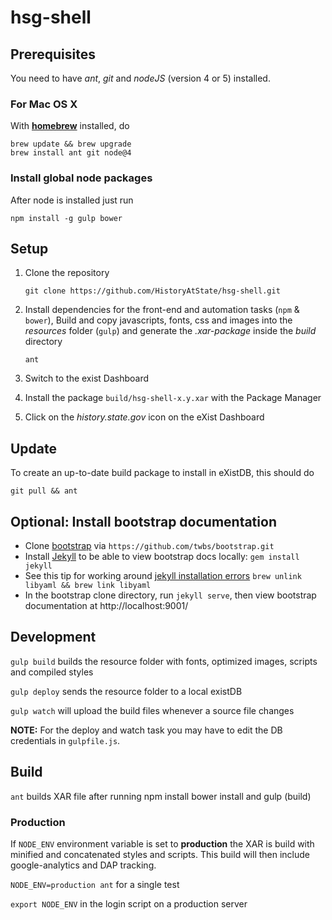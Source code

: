 # hsg-shell

## Prerequisites

You need to have *ant*, *git* and *nodeJS* (version 4 or 5) installed.

### For Mac OS X

With **[homebrew](http://brew.sh#install)** installed, do

    brew update && brew upgrade
    brew install ant git node@4

### Install global node packages

After node is installed just run

    npm install -g gulp bower

## Setup

1. Clone the repository

    `git clone https://github.com/HistoryAtState/hsg-shell.git`

1. Install dependencies for the front-end and automation tasks (`npm` & `bower`),
    Build and copy javascripts, fonts, css and images into the *resources* folder (`gulp`) and
    generate the *.xar-package* inside the *build* directory

    `ant`

1. Switch to the exist Dashboard

1. Install the package `build/hsg-shell-x.y.xar` with the Package Manager

1. Click on the *history.state.gov* icon on the eXist Dashboard

## Update

To create an up-to-date build package to install in eXistDB, this should do

    git pull && ant

## Optional: Install bootstrap documentation

- Clone [bootstrap](https://github.com/twbs/bootstrap) via `https://github.com/twbs/bootstrap.git`
- Install [Jekyll](http://jekyllrb.com/docs/installation/) to be able to view bootstrap docs locally: `gem install jekyll`
- See this tip for working around [jekyll installation errors](https://github.com/wayneeseguin/rvm/issues/2689#issuecomment-52753818) `brew unlink libyaml && brew link libyaml`
- In the bootstrap clone directory, run `jekyll serve`, then view bootstrap documentation at http://localhost:9001/

## Development

`gulp build` builds the resource folder with fonts, optimized images, scripts and compiled styles

`gulp deploy` sends the resource folder to a local existDB

`gulp watch` will upload the build files whenever a source file changes

**NOTE:** For the deploy and watch task you may have to edit the DB credentials in `gulpfile.js`.

## Build

`ant` builds XAR file after running npm install bower install and gulp (build)

### Production

If `NODE_ENV` environment variable is set to **production** the XAR is build with
minified and concatenated styles and scripts. This build will then include
google-analytics and DAP tracking.

`NODE_ENV=production ant` for a single test

`export NODE_ENV` in the login script on a production server
